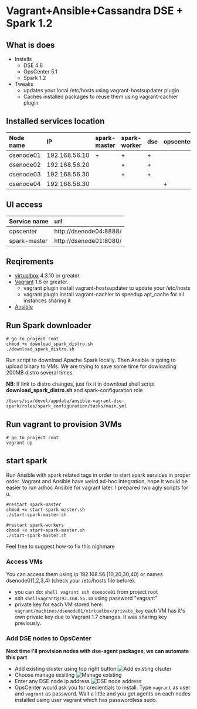 # Vagrant+Ansible+Cassandra DSE + Spark 1.2

## What is does
* Installs 
    * DSE 4.6
    * OpsCenter 5.1
    * Spark 1.2
* Tweaks
    * updates your local /etc/hosts using vagrant-hostsupdater plugin
    * Caches installed packages to reuse them using vagrant-cachier plugin

## Installed services location
| Node name      | IP              |spark-master  |spark-worker  | dse  | opscenter|
|:---------------|:----------------|:-------------|:-------------|:-----|:---------|
| dsenode01      | 192.168.56.10   | +            | +            |  +   |          |
| dsenode02      | 192.168.56.20   |              | +            |  +   |          |
| dsenode03      | 192.168.56.30   |              | +            |  +   |          |
| dsenode04      | 192.168.56.30   |              |              |      | +        |

## UI access
|Service name|url|
|:-----------|:--|
|opscenter| http://dsenode04:8888/|
|spark-master| http://dsenode01:8080/|

## Reqirements
* [virtualbox](https://www.virtualbox.org/) 4.3.10 or greater.
* [Vagrant](https://www.vagrantup.com/) 1.6 or greater.
    * vagrant plugin install vagrant-hostsupdater to update your /etc/hosts
    * vagrant plugin install vagrant-cachier to speedup apt_cache for all instances sharing it
* [Ansible](http://docs.ansible.com/intro_installation.html#latest-releases-via-homebrew-mac-osx)  

## Run Spark downloader
```shell
# go to project root
chmod +x download_spark_distro.sh
./download_spark_distro.sh
```
Run script to download Apache Spark locally. Then Ansible is going to upload binary to VMs. We are trying to save some time for dowloading 200MB distro several times.

**NB**: If link to distro changes, just fix it in download shell script **download_spark_distro.sh** and spark-configuration role
```
/Users/ssa/devel/appdata/ansible-vagrant-dse-spark/roles/spark_configuration/tasks/main.yml
```

## Run vagrant to provision 3VMs
```shell
# go to project root
vagrant up
```
## start spark
Run Ansible with spark related tags in order to start spark services in proper order. Vagrant and Ansible have weird ad-hoc integration, 
hope it would be easier to run adhoc Ansible for vagrant later. I prepared rwo agly scripts for u.
```shell
#restart spark-master 
chmod +x start-spark-master.sh
./start-spark-master.sh

#restart spark-workers 
chmod +x start-spark-master.sh
./start-spark-master.sh
```
Feel free to suggest how-to fix this nighmare

### Access VMs
You can access them using ip 192.168.56.(10,20,30,40) or names dsenode0(1,2,3,4) (check your /etc/hosts file before).
* you can do: ```shell vagrant ssh dsenode01``` from project root
* ssh ```shellvagrant@192.168.56.10``` using password "vagrant"
* private key for each VM stored here: ```vagrant/machines/dsenode01/virtualbox/private_key``` each VM has it's own private key due to Vagrant 1.7 changes. It was sharing key previously.

### Add DSE nodes to OpsCenter
**Next time I'll provision nodes with dse-agent packages, we can automate this part**
* Add existing cluster using top right button 
![Add existing clsuter](https://github.com/seregasheypak/ansible-vagrant-dse-spark/blob/master/.wiki_resources/01_new_cluster.png)
* Choose manage exsiting
![Manage existing](https://github.com/seregasheypak/ansible-vagrant-dse-spark/blob/master/.wiki_resources/02_manage_existing.png)
* Enter any DSE node ip address
![DSE node address](https://github.com/seregasheypak/ansible-vagrant-dse-spark/blob/master/.wiki_resources/03_add_cluster.png)
* OpsCenter would ask you for credientials to install. Type ```vagrant``` as user and ```vagrant``` as password. Wait a little and you get agents on each nodes installed using user vagrant which has passwordless sudo.
